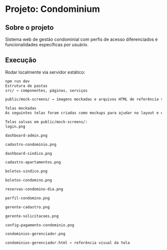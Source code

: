 # Projeto: Condominium

## Sobre o projeto

Sistema web de gestão condominial com perfis de acesso diferenciados e funcionalidades específicas por usuário.

## Execução

Rodar localmente via servidor estático:
```bash
npm run dev
Estrutura de pastas
src/ → componentes, páginas, serviços

public/mock-screens/ → imagens mockadas e arquivos HTML de referência visual

Telas mockadas
As seguintes telas foram criadas como mockups para ajudar no layout e estruturação visual do sistema. Cada imagem é acompanhada de um arquivo .html correspondente, permitindo que o assistente Copilot analise e colabore com base na estrutura visual.

Telas salvas em public/mock-screens/:
login.png

dashboard-admin.png

cadastro-condominio.png

dashboard-sindico.png

cadastro-apartamentos.png

boletos-sindico.png

boletos-condomino.png

reservas-condomino-dia.png

perfil-condomino.png

gerente-cadastro.png

gerente-solicitacoes.png

config-pagamento-condominio.png

condominios-gerenciador.png

condominios-gerenciador.html ← referência visual da tela